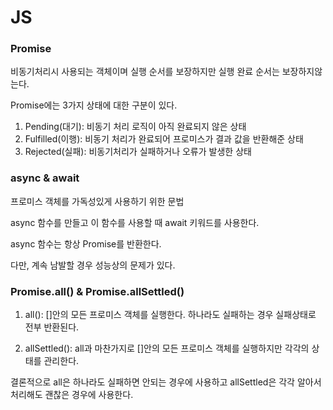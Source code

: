 # JS

### Promise
비동기처리시 사용되는 객체이며 실행 순서를 보장하지만 실행 완료 순서는 보장하지않는다.

Promise에는 3가지 상태에 대한 구분이 있다.
1. Pending(대기): 비동기 처리 로직이 아직 완료되지 않은 상태
2. Fulfilled(이행): 비동기 처리가 완료되어 프로미스가 결과 값을 반환해준 상태
3. Rejected(실패): 비동기처리가 실패하거나 오류가 발생한 상태

### async & await
프로미스 객체를 가독성있게 사용하기 위한 문법

async 함수를 만들고 이 함수를 사용할 때 await 키워드를 사용한다.

async 함수는 항상 Promise를 반환한다.

다만, 계속 남발할 경우 성능상의 문제가 있다.

### Promise.all() & Promise.allSettled()
1. all(): []안의 모든 프로미스 객체를 실행한다. 하나라도 실패하는 경우 실패상태로 전부 반환된다.

2. allSettled(): all과 마찬가지로 []안의 모든 프로미스 객체를 실행하지만 각각의 상태를 관리한다.

결론적으로 all은 하나라도 실패하면 안되는 경우에 사용하고 allSettled은 각각 알아서 처리해도 괜찮은 경우에 사용한다.

